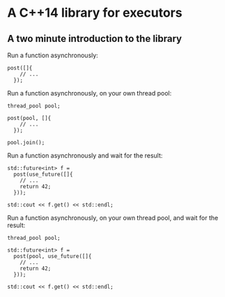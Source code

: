 A C++14 library for executors
=============================

A two minute introduction to the library
----------------------------------------

Run a function asynchronously:

    post([]{
        // ...
      });

Run a function asynchronously, on your own thread pool:

    thread_pool pool;

    post(pool, []{
        // ...
      });

    pool.join();

Run a function asynchronously and wait for the result:

    std::future<int> f =
      post(use_future([]{
        // ...
        return 42;
      }));

    std::cout << f.get() << std::endl;

Run a function asynchronously, on your own thread pool, and wait for the result:

    thread_pool pool;

    std::future<int> f =
      post(pool, use_future([]{
        // ...
        return 42;
      }));

    std::cout << f.get() << std::endl;
